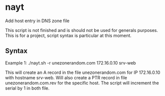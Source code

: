 # nayt
Add host entry in DNS zone file

This script is not finished and is should not be used for generals purposes. This is for a project, script syntax is particular at this moment.

Syntax
-
Example 1: ./nayt.sh -r unezonerandom.com 172.16.0.10 srv-web

This will create an A record in the file unezonerandom.com for IP 172.16.0.10 with hostname srv-web. Will also create a PTR record in file unezonerandom.com.rev for the specific host. The script will increment the serial by 1 in both file.
